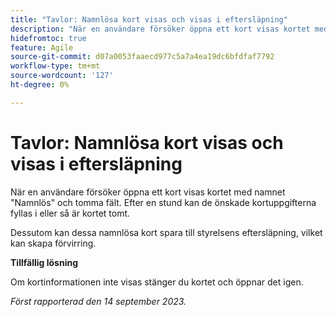 ```yaml
---
title: "Tavlor: Namnlösa kort visas och visas i eftersläpning"
description: "När en användare försöker öppna ett kort visas kortet med namnet Namnlös och tomma fält. Efter en stund kan de önskade kortuppgifterna fyllas i eller så är kortet tomt. Dessutom kan dessa namnlösa kort spara till styrelsens eftersläpning och skapa förvirring."
hidefromtoc: true
feature: Agile
source-git-commit: d07a0053faaecd977c5a7a4ea19dc6bfdfaf7792
workflow-type: tm+mt
source-wordcount: '127'
ht-degree: 0%

---
```



# Tavlor: Namnlösa kort visas och visas i eftersläpning

När en användare försöker öppna ett kort visas kortet med namnet &quot;Namnlös&quot; och tomma fält. Efter en stund kan de önskade kortuppgifterna fyllas i eller så är kortet tomt.

Dessutom kan dessa namnlösa kort spara till styrelsens eftersläpning, vilket kan skapa förvirring.

**Tillfällig lösning**

Om kortinformationen inte visas stänger du kortet och öppnar det igen.

_Först rapporterad den 14 september 2023._
